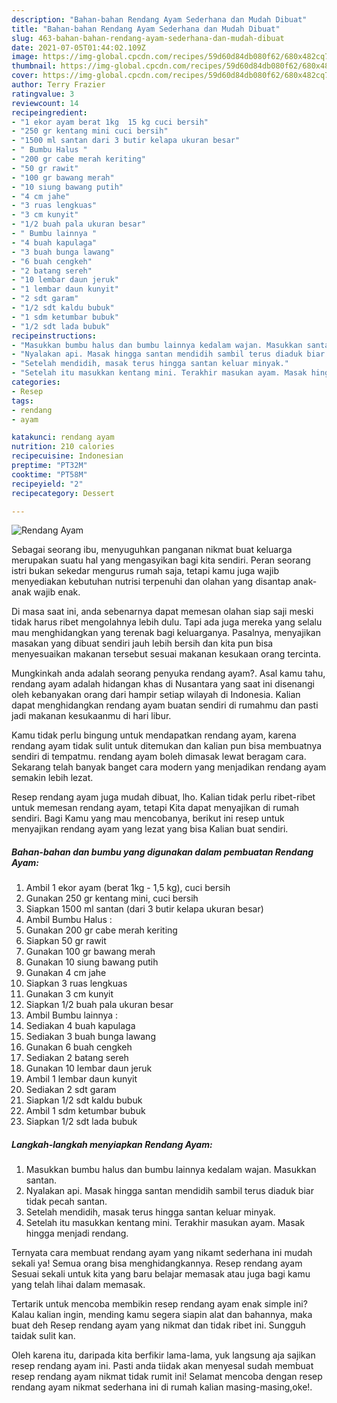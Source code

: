 ```yaml
---
description: "Bahan-bahan Rendang Ayam Sederhana dan Mudah Dibuat"
title: "Bahan-bahan Rendang Ayam Sederhana dan Mudah Dibuat"
slug: 463-bahan-bahan-rendang-ayam-sederhana-dan-mudah-dibuat
date: 2021-07-05T01:44:02.109Z
image: https://img-global.cpcdn.com/recipes/59d60d84db080f62/680x482cq70/rendang-ayam-foto-resep-utama.jpg
thumbnail: https://img-global.cpcdn.com/recipes/59d60d84db080f62/680x482cq70/rendang-ayam-foto-resep-utama.jpg
cover: https://img-global.cpcdn.com/recipes/59d60d84db080f62/680x482cq70/rendang-ayam-foto-resep-utama.jpg
author: Terry Frazier
ratingvalue: 3
reviewcount: 14
recipeingredient:
- "1 ekor ayam berat 1kg  15 kg cuci bersih"
- "250 gr kentang mini cuci bersih"
- "1500 ml santan dari 3 butir kelapa ukuran besar"
- " Bumbu Halus "
- "200 gr cabe merah keriting"
- "50 gr rawit"
- "100 gr bawang merah"
- "10 siung bawang putih"
- "4 cm jahe"
- "3 ruas lengkuas"
- "3 cm kunyit"
- "1/2 buah pala ukuran besar"
- " Bumbu lainnya "
- "4 buah kapulaga"
- "3 buah bunga lawang"
- "6 buah cengkeh"
- "2 batang sereh"
- "10 lembar daun jeruk"
- "1 lembar daun kunyit"
- "2 sdt garam"
- "1/2 sdt kaldu bubuk"
- "1 sdm ketumbar bubuk"
- "1/2 sdt lada bubuk"
recipeinstructions:
- "Masukkan bumbu halus dan bumbu lainnya kedalam wajan. Masukkan santan."
- "Nyalakan api. Masak hingga santan mendidih sambil terus diaduk biar tidak pecah santan."
- "Setelah mendidih, masak terus hingga santan keluar minyak."
- "Setelah itu masukkan kentang mini. Terakhir masukan ayam. Masak hingga menjadi rendang."
categories:
- Resep
tags:
- rendang
- ayam

katakunci: rendang ayam 
nutrition: 210 calories
recipecuisine: Indonesian
preptime: "PT32M"
cooktime: "PT58M"
recipeyield: "2"
recipecategory: Dessert

---
```



![Rendang Ayam](https://img-global.cpcdn.com/recipes/59d60d84db080f62/680x482cq70/rendang-ayam-foto-resep-utama.jpg)

Sebagai seorang ibu, menyuguhkan panganan nikmat buat keluarga merupakan suatu hal yang mengasyikan bagi kita sendiri. Peran seorang istri bukan sekedar mengurus rumah saja, tetapi kamu juga wajib menyediakan kebutuhan nutrisi terpenuhi dan olahan yang disantap anak-anak wajib enak.

Di masa  saat ini, anda sebenarnya dapat memesan olahan siap saji meski tidak harus ribet mengolahnya lebih dulu. Tapi ada juga mereka yang selalu mau menghidangkan yang terenak bagi keluarganya. Pasalnya, menyajikan masakan yang dibuat sendiri jauh lebih bersih dan kita pun bisa menyesuaikan makanan tersebut sesuai makanan kesukaan orang tercinta. 



Mungkinkah anda adalah seorang penyuka rendang ayam?. Asal kamu tahu, rendang ayam adalah hidangan khas di Nusantara yang saat ini disenangi oleh kebanyakan orang dari hampir setiap wilayah di Indonesia. Kalian dapat menghidangkan rendang ayam buatan sendiri di rumahmu dan pasti jadi makanan kesukaanmu di hari libur.

Kamu tidak perlu bingung untuk mendapatkan rendang ayam, karena rendang ayam tidak sulit untuk ditemukan dan kalian pun bisa membuatnya sendiri di tempatmu. rendang ayam boleh dimasak lewat beragam cara. Sekarang telah banyak banget cara modern yang menjadikan rendang ayam semakin lebih lezat.

Resep rendang ayam juga mudah dibuat, lho. Kalian tidak perlu ribet-ribet untuk memesan rendang ayam, tetapi Kita dapat menyajikan di rumah sendiri. Bagi Kamu yang mau mencobanya, berikut ini resep untuk menyajikan rendang ayam yang lezat yang bisa Kalian buat sendiri.

<!--inarticleads1-->

##### Bahan-bahan dan bumbu yang digunakan dalam pembuatan Rendang Ayam:

1. Ambil 1 ekor ayam (berat 1kg - 1,5 kg), cuci bersih
1. Gunakan 250 gr kentang mini, cuci bersih
1. Siapkan 1500 ml santan (dari 3 butir kelapa ukuran besar)
1. Ambil  Bumbu Halus :
1. Gunakan 200 gr cabe merah keriting
1. Siapkan 50 gr rawit
1. Gunakan 100 gr bawang merah
1. Gunakan 10 siung bawang putih
1. Gunakan 4 cm jahe
1. Siapkan 3 ruas lengkuas
1. Gunakan 3 cm kunyit
1. Siapkan 1/2 buah pala ukuran besar
1. Ambil  Bumbu lainnya :
1. Sediakan 4 buah kapulaga
1. Sediakan 3 buah bunga lawang
1. Gunakan 6 buah cengkeh
1. Sediakan 2 batang sereh
1. Gunakan 10 lembar daun jeruk
1. Ambil 1 lembar daun kunyit
1. Sediakan 2 sdt garam
1. Siapkan 1/2 sdt kaldu bubuk
1. Ambil 1 sdm ketumbar bubuk
1. Siapkan 1/2 sdt lada bubuk




<!--inarticleads2-->

##### Langkah-langkah menyiapkan Rendang Ayam:

1. Masukkan bumbu halus dan bumbu lainnya kedalam wajan. Masukkan santan.
1. Nyalakan api. Masak hingga santan mendidih sambil terus diaduk biar tidak pecah santan.
1. Setelah mendidih, masak terus hingga santan keluar minyak.
1. Setelah itu masukkan kentang mini. Terakhir masukan ayam. Masak hingga menjadi rendang.




Ternyata cara membuat rendang ayam yang nikamt sederhana ini mudah sekali ya! Semua orang bisa menghidangkannya. Resep rendang ayam Sesuai sekali untuk kita yang baru belajar memasak atau juga bagi kamu yang telah lihai dalam memasak.

Tertarik untuk mencoba membikin resep rendang ayam enak simple ini? Kalau kalian ingin, mending kamu segera siapin alat dan bahannya, maka buat deh Resep rendang ayam yang nikmat dan tidak ribet ini. Sungguh taidak sulit kan. 

Oleh karena itu, daripada kita berfikir lama-lama, yuk langsung aja sajikan resep rendang ayam ini. Pasti anda tiidak akan menyesal sudah membuat resep rendang ayam nikmat tidak rumit ini! Selamat mencoba dengan resep rendang ayam nikmat sederhana ini di rumah kalian masing-masing,oke!.

